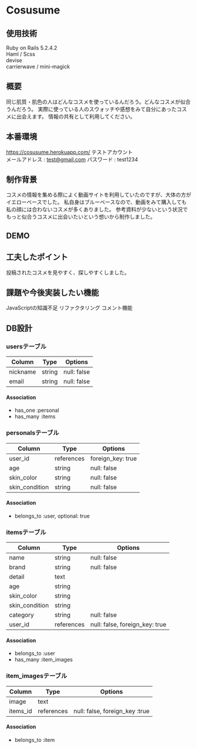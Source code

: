 # Cosusume
## 使用技術

Ruby on Rails 5.2.4.2  
Haml / Scss  
devise  
carrierwave / mini-magick

## 概要

同じ肌質・肌色の人はどんなコスメを使っているんだろう。どんなコスメが似合うんだろう。
実際に使っている人のスウォッチや感想をみて自分にあったコスメに出会えます。
情報の共有として利用してください。

## 本番環境

https://cosusume.herokuapp.com/
テストアカウント  
メールアドレス :  test@gmail.com
パスワード : test1234

## 制作背景

コスメの情報を集める際によく動画サイトを利用していたのですが、大体の方がイエローベースでした。
私自身はブルーベースなので、動画をみて購入しても私の顔には合わないコスメが多くありました。
参考資料が少ないという状況でもっと似合うコスメに出会いたいという想いから制作しました。

## DEMO

## 工夫したポイント

投稿されたコスメを見やすく、探しやすくしました。

## 課題や今後実装したい機能

JavaScriptの知識不足
リファクタリング
コメント機能

## DB設計
### usersテーブル
|Column|Type|Options|
|------|----|-------|
|nickname|string|null: false|
|email|string|null: false|
#### Association
- has_one :personal
- has_many :items

### personalsテーブル
|Column|Type|Options|
|------|----|-------|
|user_id|references|foreign_key: true|
|age|string|null: false|
|skin_color|string|null: false|
|skin_condition|string|null: false|
#### Association
- belongs_to :user, optional: true

### itemsテーブル
|Column|Type|Options|
|------|----|-------|
|name|string|null: false|
|brand|string|null: false|
|detail|text||
|age|string||
|skin_color|string||
|skin_condition|string||
|category|string|null: false|
|user_id|references|null: false, foreign_key: true|
#### Association
- belongs_to :user
- has_many :item_images

### item_imagesテーブル
|Column|Type|Options|
|------|----|-------|
|image|text||
|items_id|references|null: false, foreign_key :true|
#### Association
- belongs_to :item
